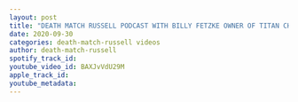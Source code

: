 ```yaml
---
layout: post
title: "DEATH MATCH RUSSELL PODCAST WITH BILLY FETZKE OWNER OF TITAN CHAMPIONSHIP WRESTLING ENTERTAINMENT!"
date: 2020-09-30
categories: death-match-russell videos
author: death-match-russell
spotify_track_id: 
youtube_video_id: BAXJvVdU29M
apple_track_id: 
youtube_metadata: 
---
```

